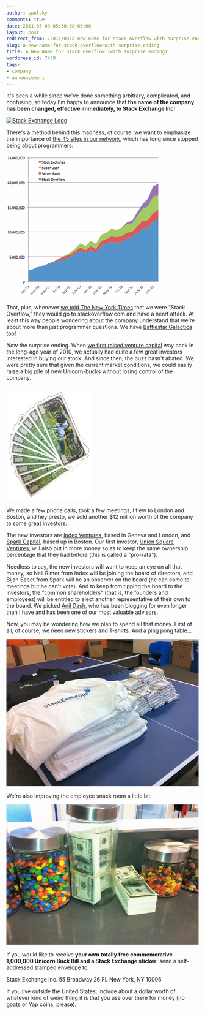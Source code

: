 ```yaml
---
author: spolsky
comments: true
date: 2011-03-09 05:30:08+00:00
layout: post
redirect_from: /2011/03/a-new-name-for-stack-overflow-with-surprise-ending
slug: a-new-name-for-stack-overflow-with-surprise-ending
title: A New Name for Stack Overflow (with surprise ending)
wordpress_id: 7439
tags:
- company
- announcement
---
```


It's been a while since we've done something arbitrary, complicated, and confusing, so today I'm happy to announce that **the name of the company has been changed, effective immediately, to Stack Exchange Inc**!

[![Stack Exchange Logo](http://blog.stackoverflow.com/wp-content/uploads/StackExchangeLogo1.png)](http://stackexchange.com/)

There's a method behind this madness, of course: we want to emphasize the importance of [the 45 sites in our network](http://stackexchange.com/sites), which has long since stopped being about programmers:

![Feb 2011 Monthly Uniques](/images/wordpress/FebMonthlyUniques1.png)

That, plus, whenever [we told The New York Times](http://www.nytimes.com/2011/02/07/technology/07question.html) that we were "Stack Overflow," they would go to stackoverflow.com and have a heart attack. At least this way people wondering about the company understand that we're about more than just programmer questions. We have [Battlestar Galactica too!](http://scifi.stackexchange.com/questions/tagged/battlestar-galactica)

Now the surprise ending. When [we first raised venture capital](http://blog.stackoverflow.com/2010/05/announcing-our-series-a/) way back in the long-ago year of 2010, we actually had quite a few great investors interested in buying our stock. And since then, the buzz hasn't abated. We were pretty sure that given the current market conditions, we could easily raise a big pile of new Unicorn-bucks without losing control of the company.

![12 million unicorn bucks](/images/wordpress/12-million-unicorn-bucks.jpg)

We made a few phone calls, took a few meetings, I flew to London and Boston, and hey presto, we sold another $12 million worth of the company to some great investors.

The new investors are [Index Ventures](http://www.indexventures.com/), based in Geneva and London, and [Spark Capital](http://sparkcapital.com/), based up in Boston. Our first investor, [Union Square Ventures](http://www.usv.com/), will also put in more money so as to keep the same ownership percentage that they had before (this is called a "pro-rata").

Needless to say, the new investors will want to keep an eye on all that money, so Neil Rimer from Index will be joining the board of directors, and Bijan Sabet from Spark will be an observer on the board (he can come to meetings but he can't vote). And to keep from tipping the board to the investors, the "common shareholders" (that is, the founders and employees) will be entitled to elect another representative of their own to the board. We picked [Anil Dash](http://dashes.com/anil/), who has been blogging for even longer than I have and has been one of our most valuable advisors.

Now, you may be wondering how we plan to spend all that money. First of all, of course, we need new stickers and T-shirts. And a ping pong table...

![Use Of Funds -- t-shirts](/images/wordpress/A11.jpg)

We're also improving the employee snack room a little bit:

![Use Of Funds -- snacks](/images/wordpress/A31.jpg)

If you would like to receive **your own totally free commemorative 1,000,000 Unicorn Buck Bill and a Stack Exchange sticker**, send a self-addressed stamped envelope to:

Stack Exchange Inc.
55 Broadway 26 FL
New York, NY 10006

If you live outside the United States, include about a dollar worth of whatever kind of weird thing it is that you use over there for money (no goats or Yap coins, please).
